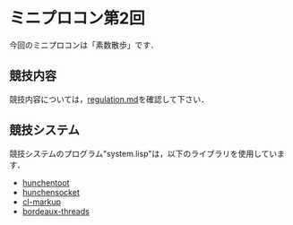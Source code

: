 # ミニプロコン第2回
今回のミニプロコンは「素数散歩」です．

## 競技内容
競技内容については，[regulation.md](regulation.md)を確認して下さい．

## 競技システム
競技システムのプログラム"system.lisp"は，以下のライブラリを使用しています．
* [hunchentoot](http://weitz.de/hunchentoot/)
* [hunchensocket](https://github.com/capitaomorte/hunchensocket)
* [cl-markup](https://github.com/arielnetworks/cl-markup)
* [bordeaux-threads](https://common-lisp.net/projects/bordeaux-threads/)
